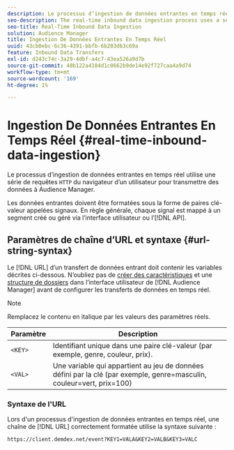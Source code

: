 ```yaml
---
description: Le processus d’ingestion de données entrantes en temps réel utilise une série de requêtes HTTP du navigateur d’un utilisateur pour transmettre des données à Audience Manager.
seo-description: The real-time inbound data ingestion process uses a series of HTTP requests from a user's browser to pass in data to Audience Manager.
seo-title: Real-Time Inbound Data Ingestion
solution: Audience Manager
title: Ingestion De Données Entrantes En Temps Réel
uuid: 43cb0ebc-6c36-4391-bbfb-6b203d63c69a
feature: Inbound Data Transfers
exl-id: d243c74c-3a29-4dbf-a4c7-43ea526a9d7b
source-git-commit: 48b122a4184d1c0662b9de14e92f727caa4a9d74
workflow-type: tm+mt
source-wordcount: '169'
ht-degree: 1%

---
```


# Ingestion De Données Entrantes En Temps Réel {#real-time-inbound-data-ingestion}

Le processus d’ingestion de données entrantes en temps réel utilise une série de requêtes `HTTP` du navigateur d’un utilisateur pour transmettre des données à Audience Manager.

<!-- c_rt_inbound_real_time.xml -->

Les données entrantes doivent être formatées sous la forme de paires clé-valeur appelées signaux. En règle générale, chaque signal est mappé à un segment créé ou géré via l’interface utilisateur ou l’[!DNL API].

## Paramètres de chaîne d’URL et syntaxe {#url-string-syntax}

Le [!DNL URL] d’un transfert de données entrant doit contenir les variables décrites ci-dessous. N’oubliez pas de [créer des caractéristiques](../../../features/traits/create-onboarded-rule-based-traits.md) et une [structure de dossiers](../../../features/traits/trait-storage.md#create-trait-storage-folder) dans l’interface utilisateur de [!DNL Audience Manager] avant de configurer les transferts de données en temps réel.

>[!NOTE]
>
>Remplacez le contenu en italique par les valeurs des paramètres réels.

| Paramètre | Description |
|---|---|
| `<KEY>` | Identifiant unique dans une paire clé-valeur (par exemple, genre, couleur, prix). |
| `<VAL>` | Une variable qui appartient au jeu de données défini par la clé (par exemple, genre=masculin, couleur=vert, prix=100) |

### Syntaxe de l&#39;URL

Lors d&#39;un processus d&#39;ingestion de données entrantes en temps réel, une chaîne de [!DNL URL] correctement formatée utilise la syntaxe suivante :

```
https://client.demdex.net/event?KEY1=VALA&KEY2=VALB&KEY3=VALC
```
